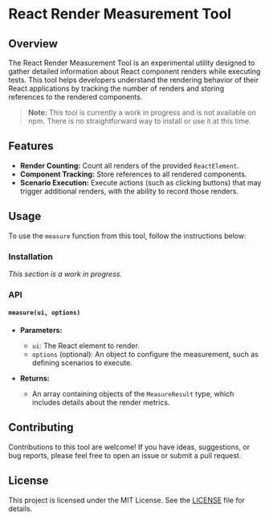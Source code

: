 # React Render Measurement Tool

## Overview

The React Render Measurement Tool is an experimental utility designed to gather detailed information about React component renders while executing tests. This tool helps developers understand the rendering behavior of their React applications by tracking the number of renders and storing references to the rendered components.

> **Note:** This tool is currently a work in progress and is not available on npm. There is no straightforward way to install or use it at this time.

## Features

- **Render Counting:** Count all renders of the provided `ReactElement`.
- **Component Tracking:** Store references to all rendered components.
- **Scenario Execution:** Execute actions (such as clicking buttons) that may trigger additional renders, with the ability to record those renders.

## Usage

To use the `measure` function from this tool, follow the instructions below:

### Installation

*This section is a work in progress.*

### API

#### `measure(ui, options)`

- **Parameters:**
    - `ui`: The React element to render.
    - `options` (optional): An object to configure the measurement, such as defining scenarios to execute.

- **Returns:**
    - An array containing objects of the `MeasureResult` type, which includes details about the render metrics.

## Contributing

Contributions to this tool are welcome! If you have ideas, suggestions, or bug reports, please feel free to open an issue or submit a pull request.

## License

This project is licensed under the MIT License. See the [LICENSE](LICENSE) file for details.

